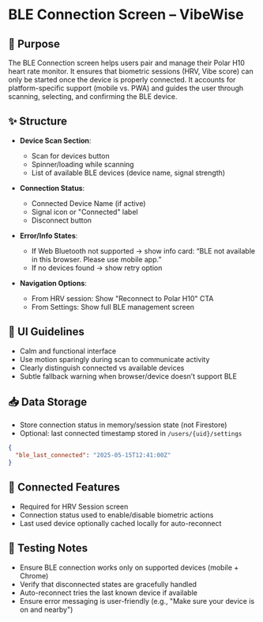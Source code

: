 # BLE Connection Screen – VibeWise

## 🧭 Purpose

The BLE Connection screen helps users pair and manage their Polar H10 heart rate monitor. It ensures that biometric sessions (HRV, Vibe score) can only be started once the device is properly connected. It accounts for platform-specific support (mobile vs. PWA) and guides the user through scanning, selecting, and confirming the BLE device.

## ✨ Structure

* **Device Scan Section**:

  * Scan for devices button
  * Spinner/loading while scanning
  * List of available BLE devices (device name, signal strength)

* **Connection Status**:

  * Connected Device Name (if active)
  * Signal icon or "Connected" label
  * Disconnect button

* **Error/Info States**:

  * If Web Bluetooth not supported → show info card: “BLE not available in this browser. Please use mobile app.”
  * If no devices found → show retry option

* **Navigation Options**:

  * From HRV session: Show "Reconnect to Polar H10" CTA
  * From Settings: Show full BLE management screen

## 🎨 UI Guidelines

* Calm and functional interface
* Use motion sparingly during scan to communicate activity
* Clearly distinguish connected vs available devices
* Subtle fallback warning when browser/device doesn’t support BLE

## 📥 Data Storage

* Store connection status in memory/session state (not Firestore)
* Optional: last connected timestamp stored in `/users/{uid}/settings`

```json
{
  "ble_last_connected": "2025-05-15T12:41:00Z"
}
```

## 🔁 Connected Features

* Required for HRV Session screen
* Connection status used to enable/disable biometric actions
* Last used device optionally cached locally for auto-reconnect

## 🧪 Testing Notes

* Ensure BLE connection works only on supported devices (mobile + Chrome)
* Verify that disconnected states are gracefully handled
* Auto-reconnect tries the last known device if available
* Ensure error messaging is user-friendly (e.g., "Make sure your device is on and nearby")
